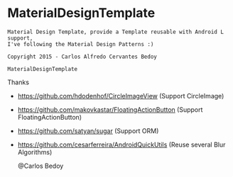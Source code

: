 # MaterialDesignTemplate
    Material Design Template, provide a Template reusable with Android L support,
    I've following the Material Design Patterns :)
    
    Copyright 2015 - Carlos Alfredo Cervantes Bedoy 
    
    MaterialDesignTemplate 

Thanks

- https://github.com/hdodenhof/CircleImageView (Support CircleImage)
- https://github.com/makovkastar/FloatingActionButton (Support FloatingActionButton)
- https://github.com/satyan/sugar (Support ORM)
- https://github.com/cesarferreira/AndroidQuickUtils (Reuse several Blur Algorithms)

    @Carlos Bedoy
